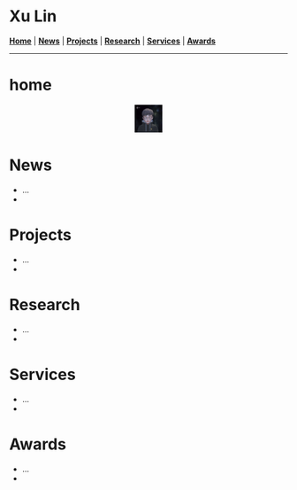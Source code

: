 # Xu Lin

[**Home**](#home) | [**News**](#News) | [**Projects**](#Projects) | [**Research**]() | [**Services**](#Services) | [**Awards**](#Awards)

---
# home
<div align=center><img src="source/src/profile_photo" width="10%"></div>



# News

- ...
- 



# Projects

- ...
- 



# Research

- ...
- 



# Services

- ...
- 



# Awards

- ...
- 
